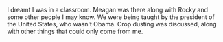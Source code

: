 I dreamt I was in a classroom. Meagan was there along with Rocky and some other people I may know. We were being taught by the president of the United States, who wasn't Obama. Crop dusting was discussed, along with other things that could only come from me.